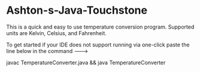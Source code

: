 # Ashton-s-Java-Touchstone

This is a quick and easy to use temperature conversion program. Supported units are Kelvin, Celsius, and Fahrenheit. 

To get started if your IDE does not support running via one-click paste the line below in the command --->

javac TemperatureConverter.java && java TemperatureConverter
